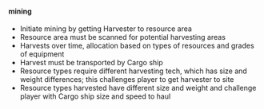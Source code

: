 #### mining

- Initiate mining by getting Harvester to resource area
- Resource area must be scanned for potential harvesting areas
- Harvests over time, allocation based on types of resources and grades of equipment
- Harvest must be transported by Cargo ship
- Resource types require different harvesting tech, which has size and weight differences; this challenges player to get harvester to site
- Resource types harvested have different size and weight and challenge player with Cargo ship size and speed to haul


